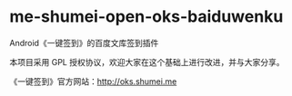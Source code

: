 me-shumei-open-oks-baiduwenku
=============================
Android《一键签到》的百度文库签到插件

本项目采用 GPL 授权协议，欢迎大家在这个基础上进行改进，并与大家分享。

《一键签到》官方网站：<http://oks.shumei.me>
